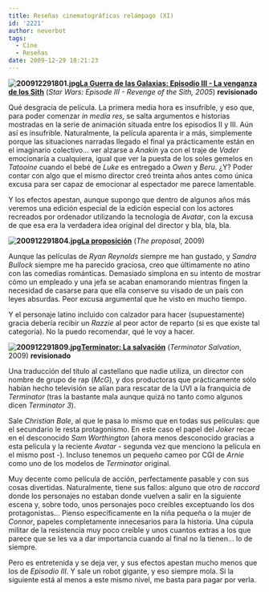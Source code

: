 ```yaml
---
title: Reseñas cinematográficas relámpago (XI)
id: '2221'
author: neverbot
tags:
  - Cine
  - Reseñas
date: 2009-12-29 18:21:23
---
```


**![200912291801.jpg](./200912291801.jpg)[La Guerra de las Galaxias: Episodio III - La venganza de los Sith](http://www.imdb.com/title/tt0121766/)** (_Star Wars: Episode III - Revenge of the Sith, 2005_) **revisionado**

Qué desgracia de película. La primera media hora es insufrible, y eso que, para poder comenzar _in media res,_ se salta argumentos e historias mostradas en la serie de animación situada entre los episodios II y III. Aún así es insufrible. Naturalmente, la película aparenta ir a más, simplemente porque las situaciones narradas llegado el final ya prácticamente están en el imaginario colectivo... ver alzarse a _Anakin_ ya con el traje de _Vader_ emocionaría a cualquiera, igual que ver la puesta de los soles gemelos en _Tatooine_ cuando el bebé de _Luke_ es entregado a _Owen_ y _Beru_. ¿Y? Poder contar con algo que el mismo director creó treinta años antes como única excusa para ser capaz de emocionar al espectador me parece lamentable.

Y los efectos apestan, aunque supongo que dentro de algunos años más veremos una edición especial de la edición especial con los actores recreados por ordenador utilizando la tecnología de _Avatar_, con la excusa de que esa era la verdadera idea original del director y bla, bla, bla.

**![200912291804.jpg](./200912291804.jpg)[La proposición](http://www.imdb.com/title/tt1041829/)** (_The proposal_, 2009)

Aunque las películas de _Ryan Reynolds_ siempre me han gustado, y _Sandra Bullock_ siempre me ha parecido graciosa, creo que últimamente no atino con las comedias románticas. Demasiado simplona en su intento de mostrar cómo un empleado y una jefa se acaban enamorando mientras fingen la necesidad de casarse para que ella conserve su visado de un país con leyes absurdas. Peor excusa argumental que he visto en mucho tiempo.

Y el personaje latino incluido con calzador para hacer (supuestamente) gracia debería recibir un _Razzie_ al peor actor de reparto (si es que existe tal categoría). No la puedo recomendar, qué le voy a hacer.

**![200912291809.jpg](./200912291809.jpg)[Terminator: La salvación](http://www.imdb.com/title/tt0438488/)** (_Terminator Salvation_, 2009) **revisionado**

Una traducción del título al castellano que nadie utiliza, un director con nombre de grupo de rap (_McG_), y dos productoras que prácticamente sólo habían hecho televisión se alían para rescatar de la UVI a la franquicia de _Terminator_ (tras la bastante mala aunque quizá no tanto como algunos dicen _Terminator 3_).

Sale _Christian Bale_, al que le pasa lo mismo que en todas sus películas: que el secundario le resta protagonismo. En este caso el papel del _Joker_ recae en el desconocido _Sam Worthington_ (ahora menos desconocido gracias a esta película y la reciente _Avatar_ - segunda vez que menciono la película en el mismo post -). Incluso tenemos un pequeño cameo por CGI de _Arnie_ como uno de los modelos de _Terminator_ original.

Muy decente como película de acción, perfectamente pasable y con sus cosas divertidas. Naturalmente, tiene sus fallos: alguno que otro de _raccord_ donde los personajes no estaban donde vuelven a salir en la siguiente escena y, sobre todo, unos personajes poco creíbles exceptuando los dos protagonistas... Pienso específicamente en la niña pequeña o la mujer de _Connor_, papeles completamente innecesarios para la historia. Una cúpula militar de la resistencia muy poco creíble y unos cuantos extras a los que parece que se les va a dar importancia cuando al final no la tienen... lo de siempre.

Pero es entretenida y se deja ver, y sus efectos apestan mucho menos que los de _Episodio III_. Y sale un robot gigante, y eso siempre mola. Si la siguiente está al menos a este mismo nivel, me basta para pagar por verla.